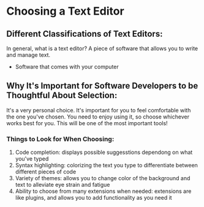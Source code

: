 # Choosing a Text Editor

## Different Classifications of Text Editors:
In general, what is a text editor? A piece of software that allows you to write and manage text. 

- Software that comes with your computer


## Why It's Important for Software Developers to be Thoughtful About Selection:
It's a very personal choice. 
It's important for you to feel comfortable with the one you've chosen. 
You need to enjoy using it, so choose whichever works best for you.
This will be one of the most important tools!

### Things to Look for When Choosing:
1. Code completion: displays possible suggesstions dependong on what you've typed
1. Syntax highlighting: colorizing the text you type to differentiate between different pieces of code
1. Variety of themes: allows you to change color of the background and text to alleviate eye strain and fatigue
1. Ability to choose from many extensions when needed: extensions are like plugins, and allows you to add functionality as you need it
